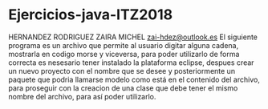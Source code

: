 # Ejercicios-java-ITZ2018
HERNANDEZ RODRIGUEZ ZAIRA MICHEL
zai-hdez@outlook.es
El siguiente programa es un archivo que permite al usuario digitar alguna cadena, mostrarla en codigo morse y viceversa, para poder utilizarlo
de forma correcta es nesesario tener instalado la plataforma eclipse, despues crear un nuevo proyecto con el nombre que se desee y posteriormente
un paquete que podria llamarse modelo como está en el contenido del archivo, para proseguir con la creacion de una clase que debe tener el 
mismo nombre del archivo, para así poder utilizarlo.

